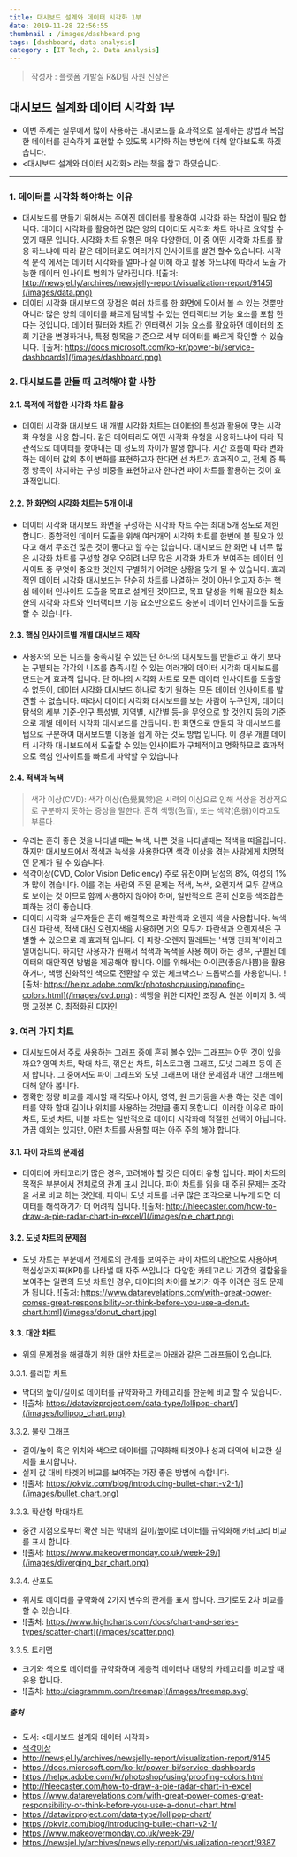 ```yaml
---
title: 대시보드 설계와 데이터 시각화 1부
date: 2019-11-28 22:56:55
thumbnail : /images/dashboard.png
tags: [dashboard, data analysis]
category : [IT Tech, 2. Data Analysis]
---
```


> 작성자 : 플랫폼 개발실 R&D팀 사원 신상은

## 대시보드 설계화 데이터 시각화 1부

 - 이번 주제는 실무에서 많이 사용하는 대시보드를 효과적으로 설계하는 방법과 복잡한 데이터를 친숙하게 표현할 수 있도록 시각화 하는 방법에 대해 알아보도록 하겠습니다.
 - <대시보드 설계와 데이터 시각화> 라는 책을 참고 하였습니다.

---

### 1. 데이터를 시각화 해야하는 이유
- 대시보드를 만들기 위해서는 주어진 데이터를 활용하여 시각화 하는 작업이 필요 합니다. 데이터 시각화를 활용하면 많은 양의 데이터도 시각화 차트 하나로 요약할 수 있기 때문 입니다. 시각화 차트 유형은 매우 다양한데, 이 중 어떤 시각화 차트를 활용 하느냐에 따라 같은 데이터로도 여러가지 인사이트를 발견 할수 있습니다. 시각적 분석 에서는 데이터 시각화를 얼마나 잘 이해 하고 활용 하느냐에 따라서 도출 가능한 데이터 인사이트 범위가 달라집니다. 
![출처: http://newsjel.ly/archives/newsjelly-report/visualization-report/9145](/images/data.png)
- 데이터 시각화 대시보드의 장점은 여러 차트를 한 화면에 모아서 볼 수 있는 것뿐만 아니라 많은 양의 데이터를 빠르게 탐색할 수 있는 인터랙티브 기능 요소를 포함 한다는 것입니다. 데이터 필터와 차트 간 인터랙션 기능 요소를 활요하면 데이터의 조회 기간을 변경하거나, 특정 항목을 기준으로 세부 데이터를 빠르게 확인할 수 있습니다.
![출처: https://docs.microsoft.com/ko-kr/power-bi/service-dashboards](/images/dashboard.png)



### 2. 대시보드를 만들 때 고려해야 할 사항


#### 2.1. 목적에 적합한 시각화 차트 활용
- 데이터 시각화 대시보드 내 개별 시각화 차트는 데이터의 특성과 활용에 맞는 시각화 유형을 사용 합니다. 같은 데이터라도 어떤 시각화 유형을 사용하느냐에 따라 직관적으로 데이터를 찾아내는 데 정도의 차이가 발생 합니다. 시간 흐름에 따라 변화하는 데이터 값의 추이 변화를 표현하고자 한다면 선 차트가 효과적이고, 전체 중 특정 항목이 차지하는 구성 비중을 표현하고자 한다면 파이 차트를 활용하는 것이 효과적입니다.


#### 2.2. 한 화면의 시각화 차트는 5개 이내
- 데이터 시각화 대시보드 화면을 구성하는 시각화 차트 수는 최대 5개 정도로 제한 합니다. 종합적인 데이터 도출을 위해 여러개의 시각화 차트를 한번에 볼 필요가 있다고 해서 무조건 많은 것이 좋다고 할 수는 없습니다. 대시보드 한 화면 내 너무 많은 시각화 차트를 구성할 경우 오히려 너무 많은 시각화 차트가 보여주는 데이터 인사이트 중 무엇이 중요한 것인지 구별하기 어려운 상황을 맞게 될 수 있습니다. 효과적인 데이터 시각화 대시보드는 단순히 차트를 나열하는 것이 아닌 얻고자 하는 핵심 데이터 인사이트 도출을 목표로 설계된 것이므로, 목표 달성을 위해 필요한 최소한의 시각화 차트와 인터랙티브 기능 요소만으로도 충분히 데이터 인사이트를 도출할 수 있습니다.  


#### 2.3. 핵심 인사이트별 개별 대시보드 제작
- 사용자의 모든 니즈를 충족시킬 수 있는 단 하나의 대시보드를 만들려고 하기 보다는 구별되는 각각의 니즈를 충족시킬 수 있는 여러개의 데이터 시각화 대시보드를 만드는게 효과적 입니다. 단 하나의 시각화 차트로 모든 데이터 인사이트를 도출할 수 없듯이, 데이터 시각화 대시보드 하나로 찾기 원하는 모든 데이터 인사이트를 발견할 수 없습니다. 따라서 데이터 시각화 대시보드를 보는 사람이 누구인지, 데이터 탐색의 세부 기준-인구 특성별, 지역별, 시간별 등-을 무엇으로 할 것인지 등의 기준으로 개별 데이터 시각화 대시보드를 만듭니다. 한 화면으로 만들되 각 대시보드를 탭으로 구분하여 대시보드별 이동을 쉽게 하는 것도 방법 입니다. 이 경우 개별 데이터 시각화 대시보드에서 도출할 수 있는 인사이트가 구체적이고 명확하므로 효과적으로 핵심 인사이트를 빠르게 파악할 수 있습니다.


#### 2.4. 적색과 녹색
> 색각 이상(CVD): 색각 이상(色覺異常)은 시력의 이상으로 인해 색상을 정상적으로 구분하지 못하는 증상을 말한다. 
>흔히 색맹(色盲), 또는 색약(色弱)이라고도 부른다.

- 우리는 흔히 좋은 것을 나타낼 때는 녹색, 나쁜 것을 나타낼때는 적색을 떠올립니다. 하지만 대시보드에서 적색과 녹색을 사용한다면 색각 이상을 겪는 사람에게 치명적인 문제가 될 수 있습니다.
- 색각이상(CVD, Color Vision Deficiency) 주로 유전이며 남성의 8%, 여성의 1%가 많이 겪습니다. 이를 겪는 사람의 주된 문제는 적색, 녹색, 오렌지색 모두 갈색으로 보이는 것 이므로 함께 사용하지 않아야 하며, 일반적으로 흔히 신호등 색조합은 피하는 것이 좋습니다. 
- 데이터 시각화 실무자들은 흔히 해결책으로 파란색과 오렌지 색을 사용합니다. 녹색 대신 파란색, 적색 대신 오렌지색을 사용하면 거의 모두가 파란색과 오렌지색은 구별할 수 있으므로 꽤 효과적 입니다. 이 파랑-오렌지 팔레트는 '색맹 친화적'이라고 일어집니다. 하지만 사용자가 원해서 적색과 녹색을 사용 해야 하는 경우, 구별된 데이터의 대안적인 방법을 제공해야 합니다. 이를 위해서는 아이콘(좋음/나쁨)을 활용하거나, 색맹 친화적인 색으로 전환할 수 있는 체크박스나 드롭박스를 사용합니다.
![출처: https://helpx.adobe.com/kr/photoshop/using/proofing-colors.html](/images/cvd.png)
: 색맹을 위한 디자인 조정
A. 원본 이미지 B. 색맹 교정본 C. 최적화된 디자인 




### 3. 여러 가지 차트
- 대시보드에서 주로 사용하는 그래프 중에 흔히 볼수 있는 그래프는 어떤 것이 있을까요? 영역 차트, 막대 차트, 꺾은선 차트, 히스토그램 그래프, 도넛 그래프 등이 존재 합니다. 그 중에서도 파이 그래프와 도넛 그래프에 대한 문제점과 대안 그래프에 대해 알아 봅니다.
- 정확한 정량 비교를 제시할 때 각도나 아치, 영역, 원 크기등을 사용 하는 것은 데이터를 약화 할때 길이나 위치를 사용하는 것만큼 좋지 못합니다. 이러한 이유로 파이 차트, 도넛 차트, 버블 차트는 일반적으로 데이터 시각화에 적절한 선택이 아닙니다. 가끔 예외는 있지만, 이런 차트를 사용할 때는 아주 주의 해야 합니다.


#### 3.1. 파이 차트의 문제점
- 데이터에 카테고리가 많은 경우, 고려해야 할 것은 데이터 유형 입니다. 파이 차트의 목적은 부분에서 전체로의 관계 표시 입니다. 파이 차트를 읽을 때 주된 문제는 조각을 서로 비교 하는 것인데, 파이나 도넛 차트를 너무 많은 조각으로 나누게 되면 데이터를 해석하기가 더 어려워 집니다.
![출처: http://hleecaster.com/how-to-draw-a-pie-radar-chart-in-excel/](/images/pie_chart.png)


#### 3.2. 도넛 차트의 문제점
- 도넛 차트는 부분에서 전체로의 관계를 보여주는 파이 차트의 대안으로 사용하며, 핵심성과지표(KPI)를 나타낼 때 자주 쓰입니다. 다양한 카테고리나 기간의 결함율을 보여주는 일련의 도넛 차트인 경우, 데이터의 차이를 보기가 아주 어려운 점도 문제가 됩니다.
![출처: https://www.datarevelations.com/with-great-power-comes-great-responsibility-or-think-before-you-use-a-donut-chart.html](/images/donut_chart.jpg)


#### 3.3. 대안 차트
- 위의 문제점을 해결하기 위한 대안 차트로는 아래와 같은 그래프들이 있습니다. 

 3.3.1. 롤리팝 차트
  - 막대의 높이/길이로 데이터를 규약화하고 카테고리를 한눈에 비교 할 수 있습니다.
  - ![출처: https://datavizproject.com/data-type/lollipop-chart/](/images/lollipop_chart.png)
 
 3.3.2. 불릿 그래프
  - 길이/높이 혹은 위치와 색으로 데이터를 규약화해 타겟이나 성과 대역에 비교한 실제를 표시합니다.
  - 실제 값 대비 타겟의 비교를 보여주는 가장 좋은 방법에 속합니다.
  - ![출처: https://okviz.com/blog/introducing-bullet-chart-v2-1/](/images/bullet_chart.png)

 3.3.3. 확산형 막대차트 
  - 중간 지점으로부터 확산 되는 막대의 길이/높이로 데이터를 규약화해 카테고리 비교를 표시 합니다.
 - ![출처: https://www.makeovermonday.co.uk/week-29/](/images/diverging_bar_chart.png)

 3.3.4. 산포도
  - 위치로 데이터를 규약화해 2가지 변수의 관계를 표시 합니다. 크기로도 2차 비교를 할 수 있습니다.
  - ![출처: https://www.highcharts.com/docs/chart-and-series-types/scatter-chart](/images/scatter.png)
 
 3.3.5. 트리맵
  - 크기와 색으로 데이터를 규약화하며 계층적 데이터나 대량의 카테고리를 비교할 때 유용 합니다.
  - ![출처: http://diagrammm.com/treemap](/images/treemap.svg)



##### 출처
- 도서: <대시보드 설계와 데이터 시각화>
- [색각이상](https://ko.wikipedia.org/wiki/%EC%83%89%EA%B0%81_%EC%9D%B4%EC%83%81)
- http://newsjel.ly/archives/newsjelly-report/visualization-report/9145
- https://docs.microsoft.com/ko-kr/power-bi/service-dashboards
- https://helpx.adobe.com/kr/photoshop/using/proofing-colors.html
- http://hleecaster.com/how-to-draw-a-pie-radar-chart-in-excel
- https://www.datarevelations.com/with-great-power-comes-great-responsibility-or-think-before-you-use-a-donut-chart.html
- https://datavizproject.com/data-type/lollipop-chart/
- https://okviz.com/blog/introducing-bullet-chart-v2-1/
- https://www.makeovermonday.co.uk/week-29/
- https://newsjel.ly/archives/newsjelly-report/visualization-report/9387